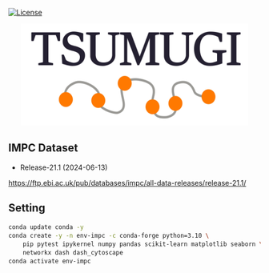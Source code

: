 [![License](https://img.shields.io/badge/License-MIT-9cf.svg)](https://choosealicense.com/licenses/mit/)

<p align="center">
<img src="image/tsumugi-logo.jpg" alt="Tsumugi Logo" width="90%">
</p>


## IMPC Dataset

- Release-21.1 (2024-06-13)

https://ftp.ebi.ac.uk/pub/databases/impc/all-data-releases/release-21.1/

## Setting

```bash
conda update conda -y
conda create -y -n env-impc -c conda-forge python=3.10 \
    pip pytest ipykernel numpy pandas scikit-learn matplotlib seaborn \
    networkx dash dash_cytoscape
conda activate env-impc
```

